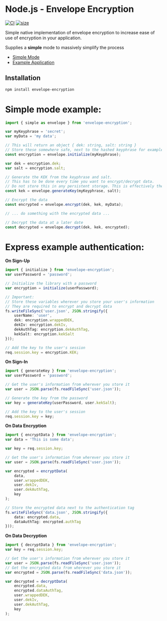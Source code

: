 # Node.js - Envelope Encryption

[![CI](https://github.com/nebmit/envelope-encryption/actions/workflows/main.yml/badge.svg)](https://github.com/nebmit/envelope-encryption/actions/workflows/main.yml)
[![size](https://github.com/nebmit/envelope-encryption/actions/workflows/size.yml/badge.svg)](https://github.com/nebmit/envelope-encryption/actions/workflows/size.yml)

Simple native implementation of envelope encryption to increase ease of use of encryption in your application.

Supplies a **simple** mode to massively simplify the process

* [Simple Mode](#simple-mode-example)
* [Example Application](#express-example-authentication)


## Installation

```bash
npm install envelope-encryption
```


# Simple mode example:

```typescript
import { simple as envelope } from 'envelope-encryption';

var myKeyphrase = 'secret';
var myData = 'my data';

// This will return an object { dek: string, salt: string }
// Store these somewhere safe, next to the hashed keyphrase for example
const encryption = envelope.initialize(myKeyphrase);

var dek = encryption.dek;
var salt = encryption.salt;

// Generate the KEK from the keyphrase and salt. 
// This has to be done every time you want to encrypt/decrypt data. 
// Do not store this in any persistent storage. This is effectively the password.
const kek = envelope.generateKey(myKeyphrase, salt);

// Encrypt the data
const encrypted = envelope.encrypt(dek, kek, myData);

// ... do something with the encrypted data ...

// Decrypt the data at a later date
const decrypted = envelope.decrypt(dek, kek, encrypted);
```

# Express example authentication:


**On Sign-Up**
```typescript
import { initialize } from 'envelope-encryption';
var userPassword = 'password';

// Initialize the library with a password
var encryption = initialize(userPassword);

// Important: 
// Store these variables wherever you store your user's information
// They are required to encrypt and decrypt data
fs.writeFileSync('user.json', JSON.stringify({
    userName: 'user',
    dek: encryption.wrappedDEK,
    dekIv: encryption.dekIv,
    dekAuthTag: encryption.dekAuthTag,
    kekSalt: encryption.kekSalt
}));

// Add the key to the user's session
req.session.key = encryption.KEK;
```

**On Sign-In**
```typescript
import { generateKey } from 'envelope-encryption';
var userPassword = 'password';

// Get the user's information from wherever you store it
var user = JSON.parse(fs.readFileSync('user.json'));

// Generate the key from the password
var key = generateKey(userPassword, user.kekSalt);

// Add the key to the user's session
req.session.key = key;
```

**On Data Encryption**
```typescript
import { encryptData } from 'envelope-encryption';
var data = 'This is some data';

var key = req.session.key;

// Get the user's information from wherever you store it
var user = JSON.parse(fs.readFileSync('user.json'));

var encrypted = encryptData(
    data,
    user.wrappedDEK,
    user.dekIv,
    user.dekAuthTag,
    key
);

// Store the encrypted data next to the authentication tag
fs.writeFileSync('data.json', JSON.stringify({
    data: encrypted.data,
    dataAuthTag: encrypted.authTag
}));
```

**On Data Decryption**
```typescript
import { decryptData } from 'envelope-encryption';
var key = req.session.key;

// Get the user's information from wherever you store it
var user = JSON.parse(fs.readFileSync('user.json'));
// Get the encrypted data from wherever you store it
var encrypted = JSON.parse(fs.readFileSync('data.json'));

var decrypted = decryptData(
    encrypted.data,
    encrypted.dataAuthTag,
    user.wrappedDEK,
    user.dekIv,
    user.dekAuthTag,
    key
);
```